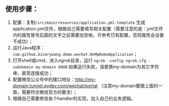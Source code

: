 
## 使用步骤：
1. 配置：复制`/src/main/resources/application.yml.template` 生成application.yml文件，根据自己需要填写相关配置（需要注意的是：yml文件内的属性冒号后面的文字之前需要加空格，可参考已有配置，否则属性会设置不成功）；	
1. 运行Java程序：`com.github.binarywang.demo.wechat.WxMpDemoApplication`；
1. 打开shell或cmd，进入ngrok目录，运行 `ngrok -config ngrok.cfg -subdomain my-domain 8080` 如果运行失败，请更换my-domain为其它字符串，直至连接成功；
1. 配置微信公众号中的接口地址：http://my-domain.tunnel.qydev.com/wechat/portal （注意my-domain要跟上面的一致，需要符合微信官方的要求）；
1. 根据自己需要修改各个handler的实现，加入自己的业务逻辑。
	
